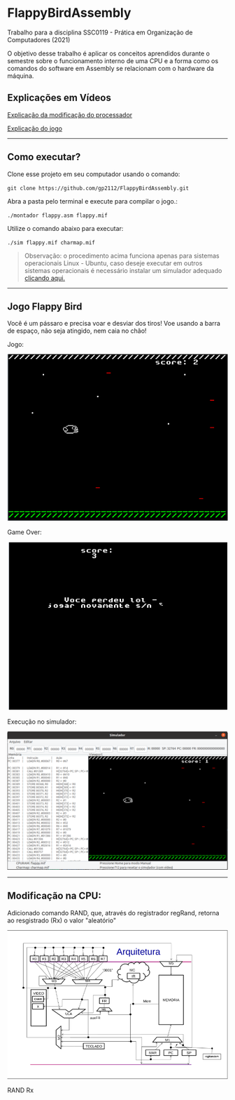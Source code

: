 # FlappyBirdAssembly
Trabalho para a disciplina SSC0119 - Prática em Organização de Computadores (2021)

O objetivo desse trabalho é aplicar os conceitos aprendidos durante o semestre sobre o funcionamento interno de uma CPU e a forma como os comandos do software em Assembly se relacionam com o hardware da 
máquina.

## Explicações em Vídeos

[Explicação da modificação do processador](https://youtu.be/qPHO3rvlrGc)

[Explicação do jogo](https://youtu.be/-Bqx55UJdX8)

---
## Como executar?

Clone esse projeto em seu computador usando o comando:

`git clone https://github.com/gp2112/FlappyBirdAssembly.git`


Abra a pasta pelo terminal e execute para compilar o jogo.:

`./montador flappy.asm flappy.mif`


Utilize o comando abaixo para executar:

`./sim flappy.mif charmap.mif`


> Observação: o procedimento acima funciona apenas para sistemas operacionais Linux - Ubuntu, caso deseje executar em outros sistemas operacionais é necessário instalar um simulador adequado [clicando aqui.](https://github.com/simoesusp/Processador-ICMC/tree/master/Simple_Simulator)
---
## Jogo Flappy Bird

Você é um pássaro e precisa voar e desviar dos tiros! Voe usando a barra de espaço, não seja atingido, nem caia no chão!

Jogo:

![image](images/jogo.png)

Game Over:

![image](images/game_over.png)

Execução no simulador:

![imagem](images/execucao_terminal.png)

---
## Modificação na CPU:

Adicionado comando RAND, que, através do registrador regRand, retorna ao resgistrado (Rx) o valor "aleatório"

![image](images/arquitetura.png)

RAND Rx


